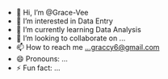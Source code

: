 - 👋 Hi, I’m @Grace-Vee
- 👀 I’m interested in Data Entry
- 🌱 I’m currently learning Data Analysis
- 💞️ I’m looking to collaborate on ...
- 📫 How to reach me ...graccy6@gmail.com
- 😄 Pronouns: ...
- ⚡ Fun fact: ...

<!---
Grace-Vee/Grace-Vee is a ✨ special ✨ repository because its `README.md` (this file) appears on your GitHub profile.
You can click the Preview link to take a look at your changes.
--->
